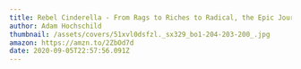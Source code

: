 ```yaml
---
title: Rebel Cinderella - From Rags to Riches to Radical, the Epic Journey of Rose Pastor Stokes
author: Adam Hochschild
thumbnail: /assets/covers/51xvl0dsfzl._sx329_bo1-204-203-200_.jpg
amazon: https://amzn.to/2ZbOd7d
date: 2020-09-05T22:57:56.091Z
---
```

